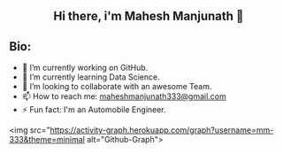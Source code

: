## <p align="center">Hi there, i'm Mahesh Manjunath 👋</p>

## Bio:

- 🔭 I’m currently working on GitHub.
- 🌱 I’m currently learning Data Science.
- 👯 I’m looking to collaborate with an awesome Team.
- 📫 How to reach me: maheshmanjunath333@gmail.com
- ⚡ Fun fact: I'm an Automobile Engineer.

<img src="https://activity-graph.herokuapp.com/graph?username=mm-333&theme=minimal
alt="Github-Graph">